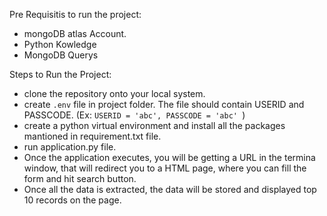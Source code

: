 Pre Requisitis to run the project:
* mongoDB atlas Account.
* Python Kowledge
* MongoDB Querys

Steps to Run the Project:
* clone the repository onto your local system.
* create `.env` file in project folder. The file should contain USERID and PASSCODE. (Ex: `USERID = 'abc', PASSCODE = 'abc' `)
* create a python virtual environment and install all the packages mantioned in requirement.txt file.
* run application.py file.
* Once the application executes, you will be getting a URL in the termina window, that will redirect you to a HTML page, where you can fill the form and hit search button.
* Once all the data is extracted, the data will be stored and displayed top 10 records on the page.
